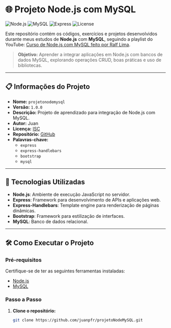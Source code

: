 # 🌐 Projeto Node.js com MySQL

![Node.js](https://img.shields.io/badge/Node.js-v18.x-green) ![MySQL](https://img.shields.io/badge/MySQL-8.x-blue) ![Express](https://img.shields.io/badge/Express-4.x-yellow) ![License](https://img.shields.io/badge/License-ISC-lightgrey)

Este repositório contém os códigos, exercícios e projetos desenvolvidos durante meus estudos de **Node.js** com **MySQL**, seguindo a playlist do YouTube: [Curso de Node.js com MySQL feito por Ralf Lima](https://www.youtube.com/watch?v=n6OJXt6eTko&list=PLWXw8Gu52TRI5NJmexwA9qco33goFxbHK).  

> **Objetivo:** Aprender a integrar aplicações em Node.js com bancos de dados MySQL, explorando operações CRUD, boas práticas e uso de bibliotecas.

---

## 📋 Informações do Projeto

- **Nome:** `projetonodemysql`
- **Versão:** `1.0.0`
- **Descrição:** Projeto de aprendizado para integração de Node.js com MySQL.
- **Autor:** Juan
- **Licença:** [ISC](LICENSE)
- **Repositório:** [GitHub](https://github.com/juanpfr/projetoNodeMySQL.git)
- **Palavras-chave:**
  - `express`
  - `express-handlebars`
  - `bootstrap`
  - `mysql`

---

## 🚀 Tecnologias Utilizadas

- **Node.js**: Ambiente de execução JavaScript no servidor.
- **Express**: Framework para desenvolvimento de APIs e aplicações web.
- **Express-Handlebars**: Template engine para renderização de páginas dinâmicas.
- **Bootstrap**: Framework para estilização de interfaces.
- **MySQL**: Banco de dados relacional.

---

## 🛠️ Como Executar o Projeto

### Pré-requisitos
Certifique-se de ter as seguintes ferramentas instaladas:
- [Node.js](https://nodejs.org/)
- [MySQL](https://www.mysql.com/)

### Passo a Passo
1. **Clone o repositório:**
   ```bash
   git clone https://github.com/juanpfr/projetoNodeMySQL.git
